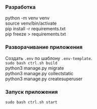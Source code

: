 ### Разработка

python -m venv venv  
source venv/bin/activate  
pip install -r requirements.txt  
pip freeze > requirements.txt  


### Разворачивание приложения
Создать `.env` по шаблону `.env-template`.    
`sudo bash ctrl.sh build`   
python3 manage.py migrate  
python3 manage.py collectstatic  
python3 manage.py createsuperuser  
  

### Запуск приложения
`sudo bash ctrl.sh start`  


